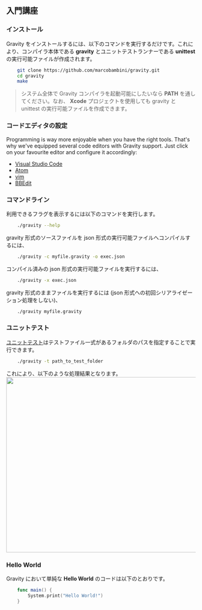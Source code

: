 ## 入門講座

### インストール
Gravity をインストールするには、以下のコマンドを実行するだけです。これにより、コンパイラ本体である **gravity** とユニットテストランナーである **unittest** の実行可能ファイルが作成されます。
```bash
	git clone https://github.com/marcobambini/gravity.git
	cd gravity
	make
```

> システム全体で Gravity コンパイラを起動可能にしたいなら **PATH** を通してください。なお、 **Xcode** プロジェクトを使用しても gravity と unittest の実行可能ファイルを作成できます。

### コードエディタの設定
Programming is way more enjoyable when you have the right tools. That's why we've equipped several code editors with Gravity support. Just click on your favourite editor and configure it accordingly:
* [Visual Studio Code](https://github.com/Dohxis/vscode-gravity)
* [Atom](https://github.com/Tribex/atom-language-gravity)
* [vim](https://github.com/hallzy/gravity.vim)
* [BBEdit](https://github.com/marcobambini/bbedit-gravity)

### コマンドライン
利用できるフラグを表示するには以下のコマンドを実行します。
```bash
	./gravity --help
```

gravity 形式のソースファイルを json 形式の実行可能ファイルへコンパイルするには、 
```bash
	./gravity -c myfile.gravity -o exec.json
```

コンパイル済みの json 形式の実行可能ファイルを実行するには、
```bash
	./gravity -x exec.json
```

gravity 形式のままファイルを実行するには (json 形式への初回シリアライゼーション処理をしない)、
```bash
	./gravity myfile.gravity
```
### ユニットテスト
[ユニットテスト](unittest.md)はテストファイル一式があるフォルダのパスを指定することで実行できます。
```bash
	./gravity -t path_to_test_folder
```
これにより、以下のような処理結果となります。
	<img src="assets/images/unittest.png" width="666px" height="466px">

			
### Hello World
Gravity において単純な <strong>Hello World</strong> のコードは以下のとおりです。
```swift
	func main() {
		System.print("Hello World!")
	}
```
